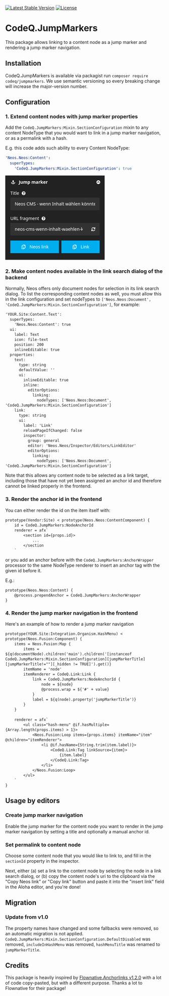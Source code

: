 [![Latest Stable Version](https://poser.pugx.org/codeq/neos-link/v/stable)](https://packagist.org/packages/codeq/neos-link)
[![License](https://poser.pugx.org/codeq/neos-link/license)](LICENSE)

# CodeQ.JumpMarkers

This package allows linking to a content node as a jump marker and rendering a jump marker navigation.

## Installation

CodeQ.JumpMarkers is available via packagist run `composer require codeq/jumpmarkers`.
We use semantic versioning so every breaking change will increase the major-version number.

## Configuration

### 1. Extend content nodes with jump marker properties

Add the `CodeQ.JumpMarkers:Mixin.SectionConfiguration` mixin to any content NodeType 
that you would want to link in a jump marker navigation, or as a permalink with a hash.

E.g. this code adds such ability to every Content NodeType:

```yaml
'Neos.Neos:Content':
  superTypes:
    'CodeQ.JumpMarkers:Mixin.SectionConfiguration': true
```

![inspector editor](editor-demo.png)

### 2. Make content nodes available in the link search dialog of the backend

Normally, Neos offers only document nodes for selection in its link search dialog. To list the corresponding content 
nodes as well, you must allow this in the link configuration and set nodeTypes to 
`['Neos.Neos:Document', 'CodeQ.JumpMarkers:Mixin.SectionConfiguration']`, for example:

```
'YOUR.Site:Content.Text':
  superTypes:
    'Neos.Neos:Content': true
  ui:
    label: Text
    icon: file-text
    position: 200
    inlineEditable: true
  properties:
    text:
      type: string
      defaultValue: ''
      ui:
        inlineEditable: true
        inline:
          editorOptions:
            linking:
              nodeTypes: ['Neos.Neos:Document', 'CodeQ.JumpMarkers:Mixin.SectionConfiguration']
    link:
      type: string
      ui:
        label: 'Link'
        reloadPageIfChanged: false
        inspector:
          group: general
          editor: 'Neos.Neos/Inspector/Editors/LinkEditor'
          editorOptions:
            linking:
              nodeTypes: ['Neos.Neos:Document', 'CodeQ.JumpMarkers:Mixin.SectionConfiguration']
```

Note that this allows any content node to be selected as a link target, including those that have not yet been assigned 
an anchor id and therefore cannot be linked properly in the frontend.

### 3. Render the anchor id in the frontend

You can either render the id on the item itself with:
```
prototype(Vendor:Site) < prototype(Neos.Neos:ContentComponent) {
    id = CodeQ.JumpMarkers:NodeAnchorId
    renderer = afx`
        <section id={props.id}>
            ...
        </section
    `
```

or you add an anchor before with the `CodeQ.JumpMarkers:AnchorWrapper` processor to the same NodeType renderer
to insert an anchor tag with the given id before it.

E.g.:
```
prototype(Neos.Neos:Content) {
    @process.prependAnchor = CodeQ.JumpMarkers:AnchorWrapper
}
```

### 4. Render the jump marker navigation in the frontend

Here's an example of how to render a jump marker navigation

```
prototype(YOUR.Site:Integration.Organism.HashMenu) < prototype(Neos.Fusion:Component) {
    items = Neos.Fusion:Map {
        items = ${q(documentNode).children('main').children('[instanceof CodeQ.JumpMarkers:Mixin.SectionConfiguration][jumpMarkerTitle][jumpMarkerTitle!=""][_hidden != TRUE]').get()}
        itemName = 'node'
        itemRenderer = CodeQ.Link:Link {
            link = CodeQ.JumpMarkers:NodeAnchorId {
                node = ${node}
                @process.wrap = ${'#' + value}
            }
            label = ${q(node).property('jumpMarkerTitle')}
        }
    }

    renderer = afx`
        <ul class="hash-menu" @if.hasMultiple={Array.length(props.items) > 1}>
            <Neos.Fusion:Loop items={props.items} itemName="item" @children="itemRenderer">
                <li @if.hasName={String.trim(item.label)}>
                    <CodeQ.Link:Tag linkSource={item}>
                        {item.label}
                    </CodeQ.Link:Tag>
                </li>
            </Neos.Fusion:Loop>
        </ul>
    `
}
```

## Usage by editors

### Create jump marker navigation

Enable the jump marker for the content node you want to render in the jump marker navigation by setting a title 
and optionally a manual anchor id.

### Set permalink to content node

Choose some content node that you would like to link to, and fill in the `sectionId` property in the inspector.

Next, either (a) set a link to the content node by selecting the node in a link search dialog, 
or (b) copy the content node's uri to the clipboard via the "Copy Neos link" or "Copy link" button and paste it into 
the "insert link" field in the Aloha editor, and you're done!

## Migration

### Update from v1.0

The property names have changed and some fallbacks were removed, so an automatic migration is not applied.
`CodeQ.JumpMarkers:Mixin.SectionConfiguration.DefaultDisabled` was removed,
`includeInHashMenu` was removed, `hashMenuTitle` was renamed to `jumpMarkerTitle`.

## Credits

This package is heavily inspired by [Flownative.Anchorlinks v1.2.0](https://github.com/flownative/neos-anchorlinks)
with a lot of code copy-pasted, but with a different purpose. Thanks a lot to Flownative for their package!
